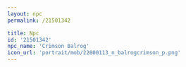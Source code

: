 ```yaml
---
layout: npc
permalink: /21501342

title: Npc
id: '21501342'
npc_name: 'Crimson Balrog'
icon_url: 'portrait/mob/22000113_n_balrogcrimson_p.png'
---
```


